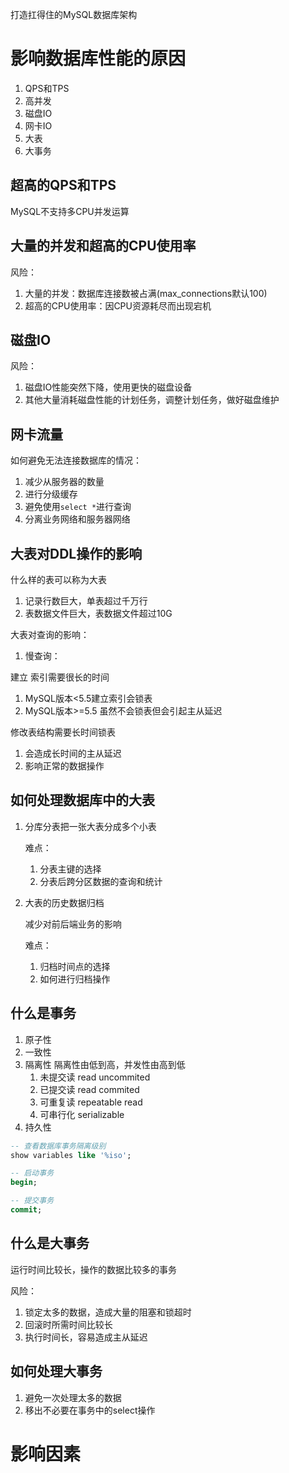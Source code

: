 打造扛得住的MySQL数据库架构

# 影响数据库性能的原因

1. QPS和TPS
2. 高并发
3. 磁盘IO
4. 网卡IO
5. 大表
6. 大事务



## 超高的QPS和TPS

MySQL不支持多CPU并发运算

## 大量的并发和超高的CPU使用率

风险：

1. 大量的并发：数据库连接数被占满(max_connections默认100)
2. 超高的CPU使用率：因CPU资源耗尽而出现宕机

## 磁盘IO

风险：

1. 磁盘IO性能突然下降，使用更快的磁盘设备
2. 其他大量消耗磁盘性能的计划任务，调整计划任务，做好磁盘维护

## 网卡流量

如何避免无法连接数据库的情况：

1. 减少从服务器的数量 
2. 进行分级缓存 
3. 避免使用`select *`进行查询
4. 分离业务网络和服务器网络

## 大表对DDL操作的影响

什么样的表可以称为大表

1. 记录行数巨大，单表超过千万行
2. 表数据文件巨大，表数据文件超过10G

大表对查询的影响：

1. 慢查询：

建立 索引需要很长的时间

1. MySQL版本<5.5建立索引会锁表
2. MySQL版本>=5.5 虽然不会锁表但会引起主从延迟

修改表结构需要长时间锁表

1. 会造成长时间的主从延迟
2. 影响正常的数据操作



## 如何处理数据库中的大表

1. 分库分表把一张大表分成多个小表

   难点：

   1. 分表主键的选择
   2. 分表后跨分区数据的查询和统计

2. 大表的历史数据归档

   减少对前后端业务的影响

   难点：

   1. 归档时间点的选择
   2. 如何进行归档操作



## 什么是事务

1. 原子性
2. 一致性 
3. 隔离性 隔离性由低到高，并发性由高到低
   1. 未提交读 read uncommited
   2. 已提交读 read commited
   3. 可重复读 repeatable read
   4. 可串行化 serializable
4. 持久性 

```sql
-- 查看数据库事务隔离级别
show variables like '%iso';

-- 启动事务
begin;

-- 提交事务
commit;


```

## 什么是大事务

运行时间比较长，操作的数据比较多的事务

风险：

1. 锁定太多的数据，造成大量的阻塞和锁超时
2. 回滚时所需时间比较长
3. 执行时间长，容易造成主从延迟

## 如何处理大事务

1. 避免一次处理太多的数据
2. 移出不必要在事务中的select操作

# 影响因素





